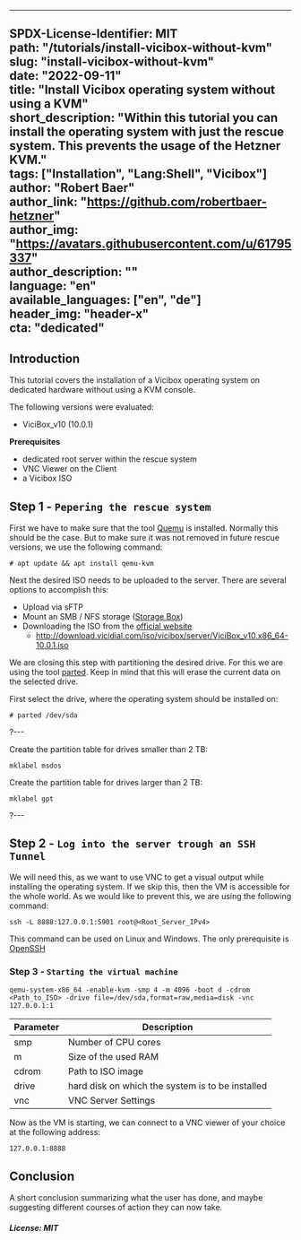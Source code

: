 
---  
SPDX-License-Identifier: MIT  
path: "/tutorials/install-vicibox-without-kvm"  
slug: "install-vicibox-without-kvm"  
date: "2022-09-11"  
title: "Install Vicibox operating system without using a KVM"  
short_description: "Within this tutorial you can install the operating system with just the rescue system. This prevents the usage of the Hetzner KVM."  
tags: ["Installation", "Lang:Shell", "Vicibox"]  
author: "Robert Baer"  
author_link: "https://github.com/robertbaer-hetzner"  
author_img: "https://avatars.githubusercontent.com/u/61795337"  
author_description: ""  
language: "en"  
available_languages: ["en", "de"]  
header_img: "header-x"  
cta: "dedicated"  
---  

## Introduction  
  
This tutorial covers the installation of a Vicibox operating system on dedicated hardware without using a KVM console.

The following versions were evaluated: 
 * ViciBox_v10 (10.0.1)
  
**Prerequisites**  
  
* dedicated root server within the rescue system
* VNC Viewer on the Client
* a Vicibox ISO
  
## Step 1 - `Pepering the rescue system`  
  
First we have to make sure that the tool [Quemu](https://linux.die.net/man/1/qemu-kvm) is installed. Normally this should be the case. But to make sure it was not removed in future rescue versions, we use the following command: 
```console
# apt update && apt install qemu-kvm
```
Next the desired ISO needs to be uploaded to the server. There are several options to accomplish this:

*   Upload via sFTP
*   Mount an SMB / NFS storage ([Storage Box](https://docs.hetzner.com/robot/storage-box/general))
*   Downloading the ISO from the [official website](http://www.vicibox.com/server/index.html)
	* http://download.vicidial.com/iso/vicibox/server/ViciBox_v10.x86_64-10.0.1.iso

We are closing this step with partitioning the desired drive. For this we are using the tool [parted](https://linux.die.net/man/8/parted). Keep in mind that this will erase the current data on the selected drive.

First select the drive, where the operating system should be installed on:
```console
# parted /dev/sda
```

?---

Create the partition table for drives smaller than 2 TB:

```console
mklabel msdos
```

Create the partition table for drives larger than 2 TB:

```console
mklabel gpt
```
?---



## Step 2 - `Log into the server trough an SSH Tunnel`  
  
We will need this, as we want to use VNC to get a visual output while installing the operating system.
If we skip this, then the VM is accessible for the whole world. As we would like to prevent this, we are using the following command:

```console
ssh -L 8888:127.0.0.1:5901 root@<Root_Server_IPv4>
```

This command can be used on Linux and Windows. The only prerequisite is [OpenSSH](https://www.openssh.com/)
  
### Step 3 - `Starting the virtual machine`  
  
```console
qemu-system-x86_64 -enable-kvm -smp 4 -m 4096 -boot d -cdrom <Path_to_ISO> -drive file=/dev/sda,format=raw,media=disk -vnc 127.0.0.1:1
```

|Parameter|Description|
|--|--|
| smp | Number of CPU cores |
| m |  Size of the used RAM|
| cdrom |  Path to ISO image|
| drive |  hard disk on which the system is to be installed|
| vnc |  VNC Server Settings|

Now as the VM is starting, we can connect to a VNC viewer of your choice at the following address:

```console
127.0.0.1:8888
```  

## Conclusion  
  
A short conclusion summarizing what the user has done, and maybe suggesting different courses of action they can now take.  
  
##### License: MIT  
  
<!--  
  
Contributor's Certificate of Origin  
  
By making a contribution to this project, I certify that:  
  
(a) The contribution was created in whole or in part by me and I have  
the right to submit it under the license indicated in the file; or  
  
(b) The contribution is based upon previous work that, to the best of my  
knowledge, is covered under an appropriate license and I have the  
right under that license to submit that work with modifications,  
whether created in whole or in part by me, under the same license  
(unless I am permitted to submit under a different license), as  
indicated in the file; or  
  
(c) The contribution was provided directly to me by some other person  
who certified (a), (b) or (c) and I have not modified it.  
  
(d) I understand and agree that this project and the contribution are  
public and that a record of the contribution (including all personal  
information I submit with it, including my sign-off) is maintained  
indefinitely and may be redistributed consistent with this project  
or the license(s) involved.  
  
Signed-off-by: [Robert Baer , robert@baerco.de]  
  
-->
